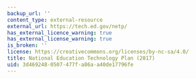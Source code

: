 ```yaml
---
backup_url: ''
content_type: external-resource
external_url: https://tech.ed.gov/netp/
has_external_licence_warning: true
has_external_license_warning: true
is_broken: ''
license: https://creativecommons.org/licenses/by-nc-sa/4.0/
title: National Education Technology Plan (2017)
uid: 3d469248-0507-477f-a86a-a40de17796fe
---
```

